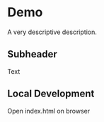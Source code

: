 # Demo

A very descriptive description.


## Subheader

Text

## Local Development

Open index.html on browser 